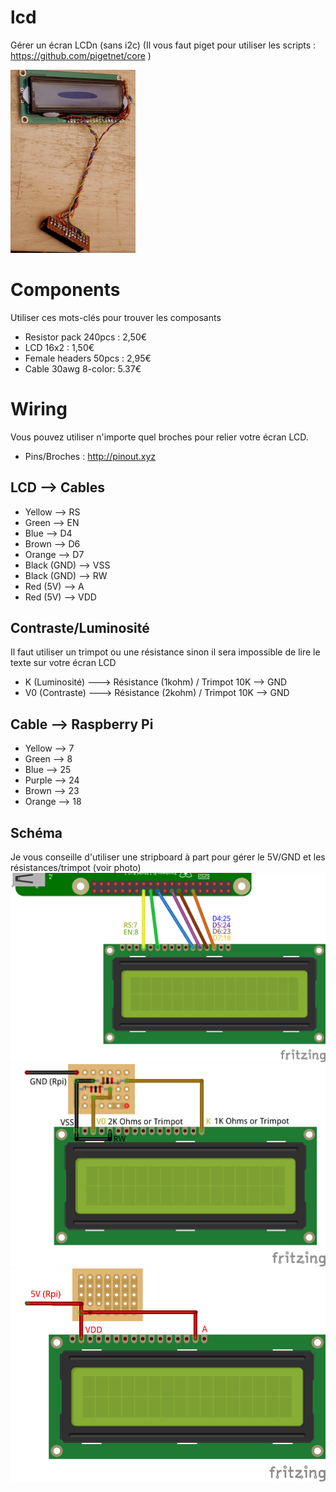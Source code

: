 # lcd
Gérer un écran LCDn (sans i2c)
(Il vous faut piget pour utiliser les scripts : https://github.com/pigetnet/core )

![Photo lcd](https://github.com/pigetnet/lcd/raw/master/doc/lcd_photo.JPG)

# Components
Utiliser ces mots-clés pour trouver les composants
* Resistor pack 240pcs : 2,50€
* LCD 16x2 : 1,50€
* Female headers 50pcs : 2,95€
* Cable 30awg 8-color: 5.37€

# Wiring
Vous pouvez utiliser n'importe quel broches pour relier votre écran LCD.
* Pins/Broches : http://pinout.xyz

## LCD --> Cables
* Yellow --> RS
* Green --> EN
* Blue --> D4
* Brown --> D6
* Orange --> D7
* Black (GND) --> VSS
* Black (GND) --> RW
* Red (5V) --> A
* Red (5V) --> VDD

## Contraste/Luminosité
Il faut utiliser un trimpot ou une résistance sinon il sera impossible de lire
le texte sur votre écran LCD
* K  (Luminosité) ---> Résistance (1kohm) / Trimpot 10K --> GND
* V0 (Contraste) ---> Résistance (2kohm) / Trimpot 10K  --> GND

## Cable --> Raspberry Pi
* Yellow --> 7
* Green --> 8
* Blue --> 25
* Purple --> 24
* Brown --> 23
* Orange --> 18

## Schéma
Je vous conseille d'utiliser une stripboard à part pour gérer le 5V/GND et les résistances/trimpot (voir photo)
![Gpio](https://github.com/pigetnet/lcd/raw/master/doc/lcd_wiring_gpio.png)
![Gnd](https://github.com/pigetnet/lcd/raw/master/doc/lcd_wiring_gnd.png)
![Vcc](https://github.com/pigetnet/lcd/raw/master/doc/lcd_wiring_vcc.png)
